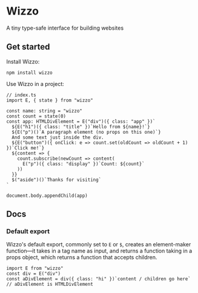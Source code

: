 # Wizzo

A tiny type-safe interface for building websites

## Get started

Install Wizzo:

```
npm install wizzo
```

Use Wizzo in a project:

```lang-ts
// index.ts
import E, { state } from "wizzo"

const name: string = "wizzo"
const count = state(0)
const app: HTMLDivElement = E("div")({ class: "app" })`
  ${E("h1")({ class: "title" })`Hello from ${name}!`}
  ${E("p")()`A paragraph element (no props on this one)`}
  And some text just inside the div.
  ${E("button")({ onClick: e => count.set(oldCount => oldCount + 1) })`Click me!`}
  ${content => {
    count.subscribe(newCount => content(
      E("p")({ class: "display" })`Count: ${count}`
    ))
  }}
  $("aside")()`Thanks for visiting`
`

document.body.appendChild(app)
```

## Docs

### Default export

Wizzo's default export, commonly set to `E` or `$`, creates an element-maker function—it takes in a tag name as input, and returns a function taking in a props object, which returns a function that accepts children.

```lang-ts
import E from "wizzo"
const div = E("div")
const aDivElement = div({ class: "hi" })`content / children go here`
// aDivElement is HTMLDivElement
```
